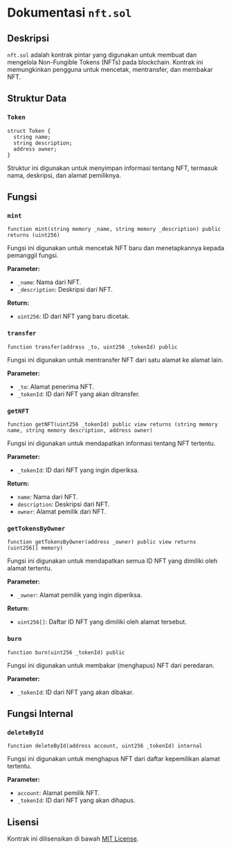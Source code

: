 # Dokumentasi `nft.sol`

## Deskripsi
`nft.sol` adalah kontrak pintar yang digunakan untuk membuat dan mengelola Non-Fungible Tokens (NFTs) pada blockchain. Kontrak ini memungkinkan pengguna untuk mencetak, mentransfer, dan membakar NFT.

## Struktur Data

### `Token`
```solidity
struct Token {
  string name;
  string description;
  address owner;
}
```
Struktur ini digunakan untuk menyimpan informasi tentang NFT, termasuk nama, deskripsi, dan alamat pemiliknya.

## Fungsi

### `mint`
```solidity
function mint(string memory _name, string memory _description) public returns (uint256)
```
Fungsi ini digunakan untuk mencetak NFT baru dan menetapkannya kepada pemanggil fungsi.

**Parameter:**
- `_name`: Nama dari NFT.
- `_description`: Deskripsi dari NFT.

**Return:**
- `uint256`: ID dari NFT yang baru dicetak.

### `transfer`
```solidity
function transfer(address _to, uint256 _tokenId) public
```
Fungsi ini digunakan untuk mentransfer NFT dari satu alamat ke alamat lain.

**Parameter:**
- `_to`: Alamat penerima NFT.
- `_tokenId`: ID dari NFT yang akan ditransfer.

### `getNFT`
```solidity
function getNFT(uint256 _tokenId) public view returns (string memory name, string memory description, address owner)
```
Fungsi ini digunakan untuk mendapatkan informasi tentang NFT tertentu.

**Parameter:**
- `_tokenId`: ID dari NFT yang ingin diperiksa.

**Return:**
- `name`: Nama dari NFT.
- `description`: Deskripsi dari NFT.
- `owner`: Alamat pemilik dari NFT.

### `getTokensByOwner`
```solidity
function getTokensByOwner(address _owner) public view returns (uint256[] memory)
```
Fungsi ini digunakan untuk mendapatkan semua ID NFT yang dimiliki oleh alamat tertentu.

**Parameter:**
- `_owner`: Alamat pemilik yang ingin diperiksa.

**Return:**
- `uint256[]`: Daftar ID NFT yang dimiliki oleh alamat tersebut.

### `burn`
```solidity
function burn(uint256 _tokenId) public
```
Fungsi ini digunakan untuk membakar (menghapus) NFT dari peredaran.

**Parameter:**
- `_tokenId`: ID dari NFT yang akan dibakar.

## Fungsi Internal

### `deleteById`
```solidity
function deleteById(address account, uint256 _tokenId) internal
```
Fungsi ini digunakan untuk menghapus NFT dari daftar kepemilikan alamat tertentu.

**Parameter:**
- `account`: Alamat pemilik NFT.
- `_tokenId`: ID dari NFT yang akan dihapus.

## Lisensi
Kontrak ini dilisensikan di bawah [MIT License](https://opensource.org/licenses/MIT).